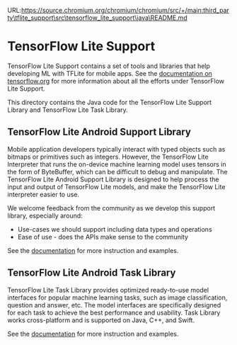 URL:https://source.chromium.org/chromium/chromium/src/+/main:third_party\tflite_support\src\tensorflow_lite_support\java\README.md
# TensorFlow Lite Support

TensorFlow Lite Support contains a set of tools and libraries that help
developing ML with TFLite for mobile apps. See the [documentation on
tensorflow.org](https://www.tensorflow.org/lite/inference_with_metadata/overview)
for more information about all the efforts under TensorFlow Lite Support.

This directory contains the Java code for the TensorFlow Lite Support Library
and TensorFlow Lite Task Library.

## TensorFlow Lite Android Support Library

Mobile application developers typically interact with typed objects such as
bitmaps or primitives such as integers. However, the TensorFlow Lite Interpreter
that runs the on-device machine learning model uses tensors in the form of
ByteBuffer, which can be difficult to debug and manipulate. The TensorFlow Lite
Android Support Library is designed to help process the input and output of
TensorFlow Lite models, and make the TensorFlow Lite interpreter easier to use.

We welcome feedback from the community as we develop this support library,
especially around:

*   Use-cases we should support including data types and operations
*   Ease of use - does the APIs make sense to the community

See the [documentation](https://www.tensorflow.org/lite/inference_with_metadata/lite_support)
for more instruction and examples.


## TensorFlow Lite Android Task Library

TensorFlow Lite Task Library provides optimized ready-to-use model interfaces
for popular machine learning tasks, such as image classification, question and
answer, etc. The model interfaces are specifically designed for each task to
achieve the best performance and usability. Task Library works cross-platform
and is supported on Java, C++, and Swift.

See the [documentation](https://www.tensorflow.org/lite/inference_with_metadata/task_library/overview)
for more instruction and examples.
